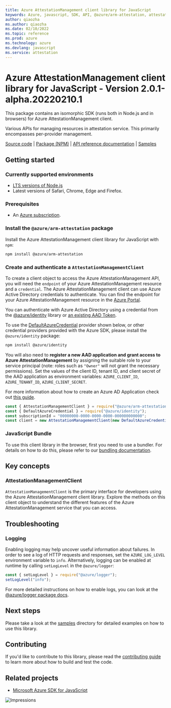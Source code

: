 ```yaml
---
title: Azure AttestationManagement client library for JavaScript
keywords: Azure, javascript, SDK, API, @azure/arm-attestation, attestation
author: qiaozha
ms.author: qiaozha
ms.date: 02/10/2022
ms.topic: reference
ms.prod: azure
ms.technology: azure
ms.devlang: javascript
ms.service: attestation
---
```

# Azure AttestationManagement client library for JavaScript - Version 2.0.1-alpha.20220210.1 


This package contains an isomorphic SDK (runs both in Node.js and in browsers) for Azure AttestationManagement client.

Various APIs for managing resources in attestation service. This primarily encompasses per-provider management.

[Source code](https://github.com/Azure/azure-sdk-for-js/tree/main/sdk/attestation/arm-attestation) |
[Package (NPM)](https://www.npmjs.com/package/@azure/arm-attestation) |
[API reference documentation](https://docs.microsoft.com/javascript/api/@azure/arm-attestation) |
[Samples](https://github.com/Azure-Samples/azure-samples-js-management)

## Getting started

### Currently supported environments

- [LTS versions of Node.js](https://nodejs.org/about/releases/)
- Latest versions of Safari, Chrome, Edge and Firefox.

### Prerequisites

- An [Azure subscription][azure_sub].

### Install the `@azure/arm-attestation` package

Install the Azure AttestationManagement client library for JavaScript with `npm`:

```bash
npm install @azure/arm-attestation
```

### Create and authenticate a `AttestationManagementClient`

To create a client object to access the Azure AttestationManagement API, you will need the `endpoint` of your Azure AttestationManagement resource and a `credential`. The Azure AttestationManagement client can use Azure Active Directory credentials to authenticate.
You can find the endpoint for your Azure AttestationManagement resource in the [Azure Portal][azure_portal].

You can authenticate with Azure Active Directory using a credential from the [@azure/identity][azure_identity] library or [an existing AAD Token](https://github.com/Azure/azure-sdk-for-js/blob/master/sdk/identity/identity/samples/AzureIdentityExamples.md#authenticating-with-a-pre-fetched-access-token).

To use the [DefaultAzureCredential][defaultazurecredential] provider shown below, or other credential providers provided with the Azure SDK, please install the `@azure/identity` package:

```bash
npm install @azure/identity
```

You will also need to **register a new AAD application and grant access to Azure AttestationManagement** by assigning the suitable role to your service principal (note: roles such as `"Owner"` will not grant the necessary permissions).
Set the values of the client ID, tenant ID, and client secret of the AAD application as environment variables: `AZURE_CLIENT_ID`, `AZURE_TENANT_ID`, `AZURE_CLIENT_SECRET`.

For more information about how to create an Azure AD Application check out [this guide](https://docs.microsoft.com/azure/active-directory/develop/howto-create-service-principal-portal).

```javascript
const { AttestationManagementClient } = require("@azure/arm-attestation");
const { DefaultAzureCredential } = require("@azure/identity");
const subscriptionId = "00000000-0000-0000-0000-000000000000";
const client = new AttestationManagementClient(new DefaultAzureCredential(), subscriptionId);
```


### JavaScript Bundle
To use this client library in the browser, first you need to use a bundler. For details on how to do this, please refer to our [bundling documentation](https://aka.ms/AzureSDKBundling).

## Key concepts

### AttestationManagementClient

`AttestationManagementClient` is the primary interface for developers using the Azure AttestationManagement client library. Explore the methods on this client object to understand the different features of the Azure AttestationManagement service that you can access.

## Troubleshooting

### Logging

Enabling logging may help uncover useful information about failures. In order to see a log of HTTP requests and responses, set the `AZURE_LOG_LEVEL` environment variable to `info`. Alternatively, logging can be enabled at runtime by calling `setLogLevel` in the `@azure/logger`:

```javascript
const { setLogLevel } = require("@azure/logger");
setLogLevel("info");
```

For more detailed instructions on how to enable logs, you can look at the [@azure/logger package docs](https://github.com/Azure/azure-sdk-for-js/tree/main/sdk/core/logger).

## Next steps

Please take a look at the [samples](https://github.com/Azure-Samples/azure-samples-js-management) directory for detailed examples on how to use this library.

## Contributing

If you'd like to contribute to this library, please read the [contributing guide](https://github.com/Azure/azure-sdk-for-js/blob/main/CONTRIBUTING.md) to learn more about how to build and test the code.

## Related projects

- [Microsoft Azure SDK for JavaScript](https://github.com/Azure/azure-sdk-for-js)

![Impressions](https://azure-sdk-impressions.azurewebsites.net/api/impressions/azure-sdk-for-js%2Fsdk%2Fattestation%2Farm-attestation%2FREADME.png)

[azure_cli]: https://docs.microsoft.com/cli/azure
[azure_sub]: https://azure.microsoft.com/free/
[azure_sub]: https://azure.microsoft.com/free/
[azure_portal]: https://portal.azure.com
[azure_identity]: https://github.com/Azure/azure-sdk-for-js/tree/main/sdk/identity/identity
[defaultazurecredential]: https://github.com/Azure/azure-sdk-for-js/tree/main/sdk/identity/identity#defaultazurecredential

